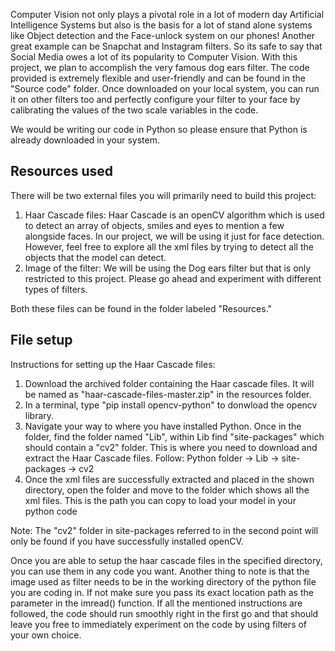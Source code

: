Computer Vision not only plays a pivotal role in a lot of modern day Artificial Intelligence Systems but also is the basis for a lot of stand alone systems like Object detection and the Face-unlock system on our phones! Another great example can be Snapchat and Instagram filters. So its safe to say that Social Media owes a lot of its popularity to Computer Vision. With this project, we plan to accomplish the very famous dog ears filter. The code provided is extremely flexible and user-friendly and can be found in the "Source code" folder. Once downloaded on your local system, you can run it on other filters too and perfectly configure your filter to your face by calibrating the values of the two scale variables in the code.

We would be writing our code in Python so please ensure that Python is already downloaded in your system.

<h2><b> Resources used </b></h2>

There will be two external files you will primarily need to build this project:
1. Haar Cascade files: Haar Cascade is an openCV algorithm which is used to detect an array of objects, smiles and eyes to mention a few alongside faces. In our project, we will be using it just for face detection. However, feel free to explore all the xml files by trying to detect all the objects that the model can detect. 
2. Image of the filter: We will be using the Dog ears filter but that is only restricted to this project. Please go ahead and experiment with different types of filters.

Both these files can be found in the folder labeled "Resources."

<h2><b> File setup </b></h2>

Instructions for setting up the Haar Cascade files:
1. Download the archived folder containing the Haar cascade files. It will be named as "haar-cascade-files-master.zip" in the resources folder.
2. In a terminal, type "pip install opencv-python" to donwload the opencv library. 
3. Navigate your way to where you have installed Python. Once in the folder, find the folder named "Lib", within Lib find "site-packages" which should contain a "cv2" folder. This is where you need to download and extract the Haar Cascade files. Follow: Python folder -> Lib -> site-packages -> cv2
4. Once the xml files are successfully extracted and placed in the shown directory, open the folder and move to the folder which shows all the xml files. This is the path you can copy to load your model in your python code

Note: The "cv2" folder in site-packages referred to in the second point will only be found if you have successfully installed openCV. 


Once you are able to setup the haar cascade files in the specified directory, you can use them in any code you want. Another thing to note is that the image used as filter needs to be in the working directory of the python file you are coding in. If not make sure you pass its exact location path as the parameter in the imread() function. If all the mentioned instructions are followed, the code should run smoothly right in the first go and that should leave you free to immediately experiment on the code by using filters of your own choice.
